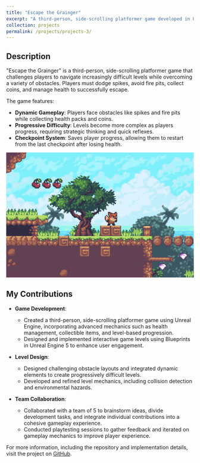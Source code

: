 ```yaml
---
title: "Escape the Grainger"
excerpt: "A third-person, side-scrolling platformer game developed in Unreal Engine.<br/><img src='/images/EscapetheGrainger.jpg'>"
collection: projects
permalink: /projects/projects-3/
---
```



## Description

"Escape the Grainger" is a third-person, side-scrolling platformer game that challenges players to navigate increasingly difficult levels while overcoming a variety of obstacles. Players must dodge spikes, avoid fire pits, collect coins, and manage health to successfully escape.

The game features:
- **Dynamic Gameplay**: Players face obstacles like spikes and fire pits while collecting health packs and coins.
- **Progressive Difficulty**: Levels become more complex as players progress, requiring strategic thinking and quick reflexes.
- **Checkpoint System**: Saves player progress, allowing them to restart from the last checkpoint after losing health.

![Escape the Grainger Screenshot 1](/images/EscapetheGrainger.jpg)

## My Contributions

- **Game Development**:
  - Created a third-person, side-scrolling platformer game using Unreal Engine, incorporating advanced mechanics such as health management, collectible items, and level-based progression.
  - Designed and implemented interactive game levels using Blueprints in Unreal Engine 5 to enhance user engagement.
  
- **Level Design**:
  - Designed challenging obstacle layouts and integrated dynamic elements to create progressively difficult levels.
  - Developed and refined level mechanics, including collision detection and environmental hazards.

- **Team Collaboration**:
  - Collaborated with a team of 5 to brainstorm ideas, divide development tasks, and integrate individual contributions into a cohesive gameplay experience.
  - Conducted playtesting sessions to gather feedback and iterated on gameplay mechanics to improve player experience.



For more information, including the repository and implementation details, visit the project on [GitHub](https://github.com/sbaek21/Escape-the-Grainger).